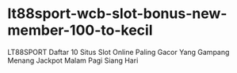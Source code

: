# lt88sport-wcb-slot-bonus-new-member-100-to-kecil
LT88SPORT Daftar 10 Situs Slot Online Paling Gacor Yang Gampang Menang Jackpot Malam Pagi Siang Hari
